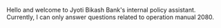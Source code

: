 Hello and welcome to Jyoti Bikash Bank's internal policy assistant. Currently, I can only answer questions related to operation manual 2080.